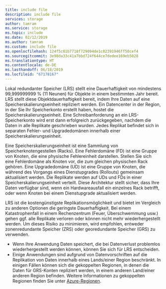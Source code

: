 ```yaml
---
title: include file
description: include file
services: storage
author: tamram
ms.service: storage
ms.topic: include
ms.date: 02/12/2019
ms.author: tamram
ms.custom: include file
ms.openlocfilehash: 124f5c01b7718f729094de1c02391946ff50cef4
ms.sourcegitcommit: 3e98da33c41a7bbd724f644ce7dedee169eb5028
ms.translationtype: HT
ms.contentlocale: de-DE
ms.lasthandoff: 06/18/2019
ms.locfileid: "67178167"
---
```

Lokal redundanter Speicher (LRS) stellt eine Dauerhaftigkeit von mindestens 99,999999999 % (11 Neunen) für Objekte in einem bestimmten Jahr bereit. LRS stellt diese Objektdauerhaftigkeit bereit, indem Ihre Daten auf eine Speicherskalierungseinheit repliziert werden. Ein Datencenter in der Region, in der Sie Ihr Speicherkonto erstellt haben, hostet die Speicherskalierungseinheit. Eine Schreibanforderung an ein LRS-Speicherkonto wird erst dann erfolgreich zurückgegeben, nachdem die Daten in alle Replikate geschrieben wurden. Jedes Replikat befindet sich in separaten Fehler- und Upgradedomänen innerhalb einer Speicherskalierungseinheit.

Eine Speicherskalierungseinheit ist eine Sammlung von Speicherknotengestellen (Racks). Eine Fehlerdomäne (FD) ist eine Gruppe von Knoten, die eine physische Fehlereinheit darstellen. Stellen Sie sich eine Fehlerdomäne als Knoten vor, die zum gleichen physischen Rack gehören. Eine Upgradedomäne (UD) ist eine Gruppe von Knoten, die während des Vorgangs eines Dienstupgrades (Rollouts) gemeinsam aktualisiert werden. Die Replikate werden auf UDs und FDs in einer Speicherskalierungseinheit verteilt. Diese Architektur stellt sicher, dass Ihre Daten verfügbar sind, wenn ein Hardwareausfall ein einzelnes Rack betrifft, oder wenn Knoten bei einem Dienstupgrade aktualisiert werden.

LRS ist die kostengünstigste Replikationsmöglichkeit und bietet im Vergleich zu anderen Optionen die geringste Dauerhaftigkeit. Bei einem Katastrophenfall in einem Rechenzentrum (Feuer, Überschwemmung usw.) gehen ggf. alle Replikate verloren oder können nicht mehr wiederhergestellt werden. Um dieses Risiko zu minimieren, wird empfohlen, entweder zonenredundante Speicher (ZRS) oder georedundante Speicher (GRS) zu verwenden.

* Wenn Ihre Anwendung Daten speichert, die bei Datenverlust problemlos wiederhergestellt werden können, können Sie sich für LRS entscheiden.
* Einige Anwendungen sind aufgrund von Datenvorschriften auf die Replikation von Daten innerhalb eines Lands/einer Region beschränkt. In einigen Fällen können sich die gekoppelten Regionen, in denen die Daten für GRS-Konten repliziert werden, in einem anderen Land/einer anderen Region befinden. Weitere Informationen zu gekoppelten Regionen finden Sie unter [Azure-Regionen](https://azure.microsoft.com/regions/).
